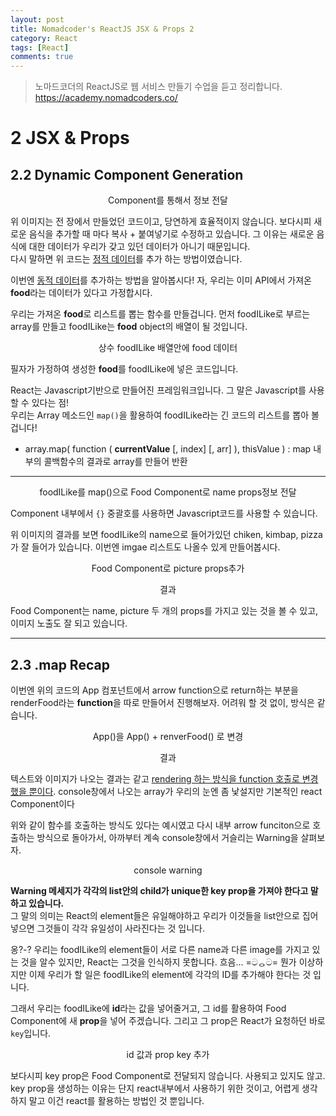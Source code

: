 ```yaml
---
layout: post
title: Nomadcoder's ReactJS JSX & Props 2
category: React
tags: [React]
comments: true
---
```


> 노마드코더의 ReactJS로 웹 서비스 만들기 수업을 듣고 정리합니다. <https://academy.nomadcoders.co/>

# 2 JSX & Props

## 2.2 Dynamic Component Generation

<center>
<figure>
<img src="/assets/post-img/react/nomad_react_3-11.jpg" alt="">
<figcaption>Component를 통해서 정보 전달</figcaption>
</figure>
</center>

위 이미지는 전 장에서 만들었던 코드이고, 당연하게 효율적이지 않습니다. 보다시피 새로운 음식을 추가할 때 마다 복사 + 붙여넣기로 수정하고 있습니다. 그 이유는 새로운 음식에 대한 데이터가 우리가 갖고 있던 데이터가 아니기 때문입니다.  
다시 말하면 위 코드는 <u>정적 데이터</u>를 추가 하는 방법이였습니다.

이번엔 <u>동적 데이터</u>를 추가하는 방법을 알아봅시다!
자, 우리는 이미 API에서 가져온 **food**라는 데이터가 있다고 가정합시다.

우리는 가져온 **food**로 리스트를 뽑는 함수를 만들겁니다. 먼저 foodILike로 부르는 array를 만들고 foodILike는 **food** object의 배열이 될 것입니다.

<center>
<figure>
<img src="/assets/post-img/react/nomad_react_3-14.jpg" alt="">
<figcaption>상수 foodILike 배열안에 food 데이터</figcaption>
</figure>
</center>


필자가 가정하여 생성한 **food**를 foodILike에 넣은 코드입니다.  

React는 Javascript기반으로 만들어진 프레임워크입니다. 그 말은 Javascript를 사용할 수 있다는 점!   
우리는 Array 메소드인 `map()`을 활용하여 foodILike라는 긴 코드의 리스트를 뽑아 볼 겁니다!

* array.map( function ( **currentValue** [, index] [, arr] ), thisValue ) : map 내부의 콜백함수의 결과로 array를 만들어 반환

----

<center>
<figure>
<img src="/assets/post-img/react/nomad_react_3-15.jpg" alt="">
<figcaption>foodILike를 map()으로 Food Component로 name props정보 전달</figcaption>
</figure>
</center>

Component 내부에서 `{}` 중괄호를 사용하면 Javascript코드를 사용할 수 있습니다.

위 이미지의 결과를 보면 foodILike의 name으로 들어가있던 chiken, kimbap, pizza가 잘 들어가 있습니다. 이번엔 imgae 리스트도 나올수 있게 만들어봅시다.

<center>
<figure>
<img src="/assets/post-img/react/nomad_react_3-16.jpg" alt="">
<figcaption>Food Component로 picture props추가</figcaption>
</figure>
</center>

<center>
<figure>
<img src="/assets/post-img/react/nomad_react_3-13.jpg" alt="">
<figcaption>결과</figcaption>
</figure>
</center>

Food Component는 name, picture 두 개의 props를 가지고 있는 것을 볼 수 있고, 이미지 노출도 잘 되고 있습니다.

----

## 2.3 .map Recap

이번엔 위의 코드의 App 컴포넌트에서 arrow function으로 return하는 부분을 renderFood라는 **function**을 따로 만들어서 진행해보자. 어려워 할 것 없이, 방식은 같습니다.

<center>
<figure>
<img src="/assets/post-img/react/nomad_react_3-18.jpg" alt="">
<figcaption>App()을 App() + renverFood() 로 변경</figcaption>
</figure>
</center>

<center>
<figure>
<img src="/assets/post-img/react/nomad_react_3-17.jpg" alt="">
<figcaption>결과</figcaption>
</figure>
</center>

텍스트와 이미지가 나오는 결과는 같고 <u>rendering 하는 방식을 function 호출로 변경했을 뿐이다</u>. console창에서 나오는 array가 우리의 눈엔 좀 낯설지만 기본적인 react Component이다

위와 같이 함수를 호출하는 방식도 있다는 예시였고 다시 내부 arrow funciton으로 호출하는 방식으로 돌아가서, 아까부터 계속 console창에서 거슬리는 Warning을 살펴보자.

<center>
<figure>
<img src="/assets/post-img/react/nomad_react_3-19.jpg" alt="">
<figcaption>console warning</figcaption>
</figure>
</center>

**Warning 메세지가 각각의 list안의 child가 unique한 key prop을 가져야 한다고 말하고 있습니다.**  
그 말의 의미는 React의 element들은 유일해야하고 우리가 이것들을 list안으로 집어 넣으면 그것들이 각각 유일성이 사라진다는 것 입니다.  
  
옹?-? 우리는 foodILike의 element들이 서로 다른 name과 다른 image를 가지고 있는 것을 알수 있지만, React는 그것을 인식하지 못합니다. 흐음... =ටᆼට= 뭔가 이상하지만 이제 우리가 할 일은 foodILike의 element에 각각의 ID를 추가해야 한다는 것 입니다.

그래서 우리는 foodILike에 **id**라는 값을 넣어줄거고, 그 id를 활용하여 Food Component에 새 **prop**을 넣어 주겠습니다. 그리고 그 prop은 React가 요청하던 바로 `key`입니다. 

<center>
<figure>
<img src="/assets/post-img/react/nomad_react_3-20.jpg" alt="">
<figcaption>id 값과 prop key 추가</figcaption>
</figure>
</center>

보다시피 key prop은 Food Component로 전달되지 않습니다. 사용되고 있지도 않고.  
key prop을 생성하는 이유는 단지 react내부에서 사용하기 위한 것이고, 어렵게 생각하지 말고 이건 react를 활용하는 방법인 것 뿐입니다.






